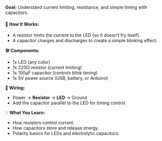 **Goal:** Understand current limiting, resistance, and simple timing with capacitors.

#### 🧩 **How It Works:**

- A resistor limits the current to the LED (so it doesn’t fry itself).
- A capacitor charges and discharges to create a simple blinking effect.

**🛠️ Components:**

- 1x LED (any color)
- 1x 220Ω resistor (current limiting)
- 1x 100µF capacitor (controls blink timing)
- 1x 5V power source (USB, battery, or Arduino)

**🔌 Wiring:**

- Power → **Resistor** → **LED** → Ground
- Add the capacitor parallel to the LED for timing control.

💡 **What You Learn:**

- How resistors control current.
- How capacitors store and release energy.
- Polarity basics for LEDs and electrolytic capacitors.
